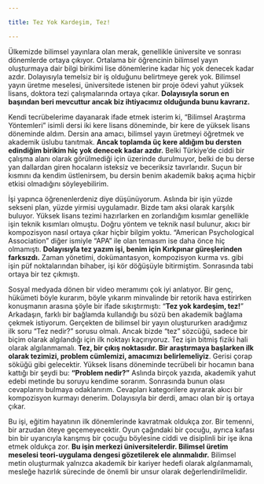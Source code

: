 ```yaml
---

title: Tez Yok Kardeşim, Tez!

---
```

Ülkemizde bilimsel yayınlara olan merak, genellikle üniversite ve sonrası dönemlerde ortaya çıkıyor. Ortalama bir öğrencinin bilimsel yayın oluşturmaya dair bilgi birikimi lise dönemlerine kadar hiç yok denecek kadar azdır. Dolayısıyla temelsiz bir iş olduğunu belirtmeye gerek yok. Bilimsel yayın üretme meselesi, üniversitede istenen bir proje ödevi yahut yüksek lisans, doktora tezi çalışmalarında ortaya çıkar. **Dolayısıyla sorun en başından beri mevcuttur ancak biz ihtiyacımız olduğunda bunu kavrarız.**

Kendi tecrübelerime dayanarak ifade etmek isterim ki, “Bilimsel Araştırma Yöntemleri” isimli dersi iki kere lisans döneminde, bir kere de yüksek lisans döneminde aldım. Dersin ana amacı, bilimsel yayın üretmeyi öğretmek ve akademik üslubu tanıtmak. **Ancak toplamda üç kere aldığım bu dersten edindiğim birikim hiç yok denecek kadar azdır.** Belki Türkiye’de ciddi bir çalışma alanı olarak görülmediği için üzerinde durulmuyor, belki de bu derse yan dallardan giren hocaların isteksiz ve beceriksiz tavırlarıdır. Suçun bir kısmını da kendim üstlenirsem, bu dersin benim akademik bakış açıma hiçbir etkisi olmadığını söyleyebilirim.

İşi yapınca öğrenenlerdeniz diye düşünüyorum. Aslında bir işin yüzde sekseni plan, yüzde yirmisi uygulamadır. Bizde tam aksi olarak karşılık buluyor. Yüksek lisans tezimi hazırlarken en zorlandığım kısımlar genellikle işin teknik kısımları olmuştu. Doğru yöntem ve teknik nasıl bulunur, akıcı bir kompozisyon nasıl ortaya çıkar hiçbir bilgim yoktu. “American Psychological Association” diğer ismiyle “APA” ile olan temasım ise daha önce hiç olmamıştı. **Dolayısıyla tez yazım işi, benim için Kırkpınar güreşlerinden farksızdı.** Zaman yönetimi, dokümantasyon, kompozisyon kurma vs. gibi işin püf noktalarından bihaber, işi kör döğüşüyle bitirmiştim. Sonrasında tabi ortaya bir tez çıkmıştı.

Sosyal medyada dönen bir video meramımı çok iyi anlatıyor. Bir genç, hükümeti böyle kurarım, böyle yıkarım minvalinde bir retorik hava estirirken konuşmanın arasına şöyle bir ifade sıkıştırmıştı: “**Tez yok kardeşim, tez!**” Arkadaşın, farklı bir bağlamda kullandığı bu sözü ben akademik bağlama çekmek istiyorum. Gerçekten de bilimsel bir yayın oluştururken aradığımız ilk soru “Tez nedir?” sorusu olmalı. Ancak bizde “tez” sözcüğü, sadece bir biçim olarak algılandığı için ilk noktayı kaçırıyoruz. Tez işin bitmiş fiziki hali olarak algılanmamalı. **Tez, bir çıkış noktasıdır. Bir araştırmaya başlarken ilk olarak tezimizi, problem cümlemizi, amacımızı belirlemeliyiz**. Gerisi çorap söküğü gibi gelecektir. Yüksek lisans döneminde tecrübeli bir hocamın bana kattığı bir şeydi bu: **“Problem nedir?”** Aslında birçok yazıda, akademik yahut edebi metinde bu soruyu kendime sorarım. Sonrasında bunun olası cevaplarını bulmaya odaklanırım. Cevapları kategorilere ayırarak akıcı bir kompozisyon kurmayı denerim. Dolayısıyla bir derdi, amacı olan bir iş ortaya çıkar.

Bu işi, eğitim hayatının ilk dönemlerinde kavratmak oldukça zor. Bir temenni, bir arzudan öteye geçemeyecektir. Oyun çağındaki bir çocuğu, ayrıca kafası bin bir uyarıcıyla karışmış bir çocuğu böylesine ciddi ve disiplinli bir işe ikna etmek oldukça zor. **Bu işin merkezi üniversitelerdir. Bilimsel üretim meselesi teori-uygulama dengesi gözetilerek ele alınmalıdır.** Bilimsel metin oluşturmak yalnızca akademik bir kariyer hedefi olarak algılanmamalı, mesleğe hazırlık sürecinde de önemli bir unsur olarak değerlendirilmelidir.
